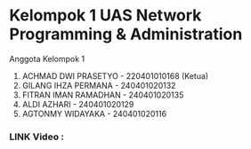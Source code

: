 # Kelompok 1 UAS Network Programming & Administration
Anggota Kelompok 1
1. ACHMAD DWI PRASETYO - 220401010168 (Ketua)
2. GILANG IHZA PERMANA - 240401020132
3. FITRAN IMAN RAMADHAN - 240401020135
4. ALDI AZHARI - 240401020129
5. AGTONMY WIDAYAKA - 240401020116

### LINK Video : 
